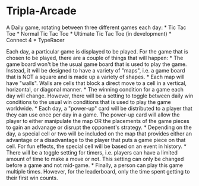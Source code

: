 # Tripla-Arcade

A Daily game, rotating between three different games each day:
    * Tic Tac Toe
        * Normal Tic Tac Toe
        * Ultimate Tic Tac Toe (in development)
    * Connect 4
    * TypeRacer

Each day, a particular game is displayed to be played. 
For the game that is chosen to be played, there are a couple of things that will happen:
    * The game board won't be the usual game board that is used to play the game. Instead, it will be designed to have a variety of "maps", i.e. a game board that is NOT a square and is made up a variety of shapes.
    * Each map will have "walls". Walls are cells that block a direct move to a cell in a vertical, horizontal, or diagonal manner. 
    * The winning condition for a game each day will change. However, there will be a setting to toggle between daily win conditions to the usual win conditions that is used to play the game worldwide. 
    * Each day, a "power-up" card will be distributed to a player that they can use once per day in a game. The power-up card will allow the player to either manipulate the map OR the placements of the game pieces to gain an advanage or disrupt the opponent's strategy.
    * Depending on the day, a special cell or two will be included on the map that provides either an advantage or a disadvantage to the player that puts a game piece on that cell. For fun effects, the special cell will be based on an event in history.
    * There will be a toggle setting for timers, i.e. players can have a limited amount of time to make a move or not. This setting can only be changed before a game and not mid-game.
    * Finally, a person can play this game multiple times. However, for the leaderboard, only the time spent getting to their first win counts. 